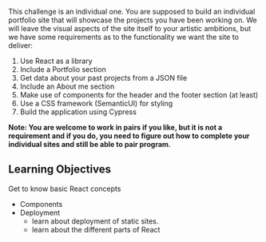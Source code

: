 This challenge is an individual one. You are supposed to build an individual portfolio site that will showcase the projects you have been working on. We will leave the visual aspects of the site itself to your artistic ambitions, but we have some requirements as to the functionality we want the site to deliver:

1.  Use React as a library
2.  Include a Portfolio section
3.  Get data about your past projects from a JSON file
4.  Include an About me section
5.  Make use of components for the header and the footer section (at least)
6.  Use a CSS framework (SemanticUI) for styling
7.  Build the application using Cypress

**Note: You are welcome to work in pairs if you like, but it is not a requirement and if you do, you need to figure out how to complete your individual sites and still be able to pair program.**

## **Learning Objectives**

Get to know basic React concepts

*   Components
*   Deployment
    *   learn about deployment of static sites.
    *   learn about the different parts of React